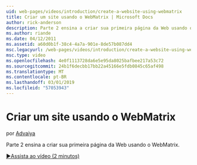 ```yaml
---
uid: web-pages/videos/introduction/create-a-website-using-webmatrix
title: Criar um site usando o WebMatrix | Microsoft Docs
author: rick-anderson
description: Parte 2 ensina a criar sua primeira página da Web usando o WebMatrix.
ms.author: riande
ms.date: 04/12/2011
ms.assetid: a60d0b1f-38c4-4a7a-901e-8de57b087dd4
msc.legacyurl: /web-pages/videos/introduction/create-a-website-using-webmatrix
msc.type: video
ms.openlocfilehash: 4e0f1113728da6e5e95da8025bafbee217a53c72
ms.sourcegitcommit: 24b1f6decbb17bb22a45166e5fdb0845c65af498
ms.translationtype: MT
ms.contentlocale: pt-BR
ms.lasthandoff: 03/01/2019
ms.locfileid: "57053943"
---
```

<a name="create-a-website-using-webmatrix"></a>Criar um site usando o WebMatrix
====================
por [Advaiya](https://twitter.com/Advaiyasolns)

Parte 2 ensina a criar sua primeira página da Web usando o WebMatrix.

[&#9654;Assista ao vídeo (2 minutos)](https://channel9.msdn.com/Blogs/ASP-NET-Site-Videos/create-a-website-using-webmatrix)
